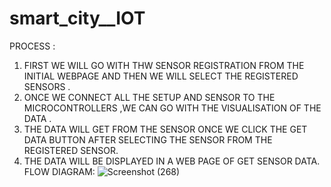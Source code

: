 # smart_city__IOT
PROCESS :
1)  FIRST WE WILL GO WITH THW SENSOR REGISTRATION FROM THE  INITIAL WEBPAGE AND THEN WE WILL SELECT THE REGISTERED SENSORS .
2)  ONCE WE CONNECT ALL THE SETUP AND SENSOR TO THE MICROCONTROLLERS ,WE CAN GO WITH THE VISUALISATION OF THE DATA .
3)  THE DATA WILL GET FROM THE SENSOR ONCE WE CLICK THE GET DATA BUTTON AFTER SELECTING THE SENSOR FROM THE REGISTERED SENSOR.
4)  THE DATA WILL BE DISPLAYED IN A WEB PAGE OF GET SENSOR DATA.
FLOW DIAGRAM:
   ![Screenshot (268)](https://github.com/Nanihack12/smart_city__IOT/assets/94087933/b3729a83-b04e-425f-92e7-235076ea2007)

